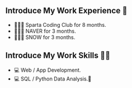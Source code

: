 ## Introduce My Work Experience 🏢

- 👩🏻‍💼 Sparta Coding Club for 8 months.
- 👩🏻‍💼 NAVER for 3 months.
- 👩🏻‍💼 SNOW for 3 months.

## Introduce My Work Skills 🙌🏻

- 💻 Web / App Development.
- 💻 SQL / Python Data Analysis.🏢

<!--
**Rkdekdls/Rkdekdls** is a ✨ _special_ ✨ repository because its `README.md` (this file) appears on your GitHub profile.

Here are some ideas to get you started:

- 🔭 I’m currently working on ...
- 🌱 I’m currently learning ...
- 👯 I’m looking to collaborate on ...
- 🤔 I’m looking for help with ...
- 💬 Ask me about ...
- 📫 How to reach me: ...
- 😄 Pronouns: ...
- ⚡ Fun fact: ...
-->
